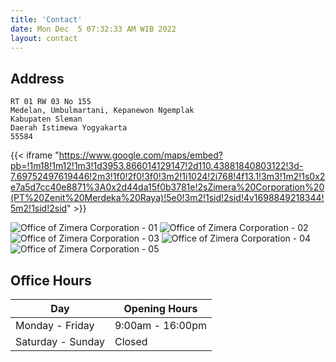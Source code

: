 ```yaml
---
title: 'Contact'
date: Mon Dec  5 07:32:33 AM WIB 2022
layout: contact
---
```


## Address

```
RT 01 RW 03 No 155
Medelan, Umbulmartani, Kepanewon Ngemplak 
Kabupaten Sleman
Daerah Istimewa Yogyakarta 
55584
```

{{< iframe "https://www.google.com/maps/embed?pb=!1m18!1m12!1m3!1d3953.866014129147!2d110.43881840803122!3d-7.69752497619446!2m3!1f0!2f0!3f0!3m2!1i1024!2i768!4f13.1!3m3!1m2!1s0x2e7a5d7cc40e8871%3A0x2d44da15f0b3781e!2sZimera%20Corporation%20(PT%20Zenit%20Merdeka%20Raya)!5e0!3m2!1sid!2sid!4v1698849218344!5m2!1sid!2sid" >}}

![Office of Zimera Corporation - 01](/images/contact/office-01.jpg)
![Office of Zimera Corporation - 02](/images/contact/office-02.jpg)
![Office of Zimera Corporation - 03](/images/contact/office-03.jpg)
![Office of Zimera Corporation - 04](/images/contact/office-04.jpg)
![Office of Zimera Corporation - 05](/images/contact/office-05.jpg)

## Office Hours

| Day               |  Opening Hours   |
| ----------------- | ---------------- |
| Monday - Friday   | 9:00am - 16:00pm |
| Saturday - Sunday | Closed           |
